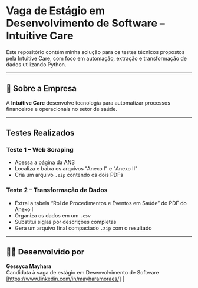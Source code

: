 # Vaga de Estágio em Desenvolvimento de Software – Intuitive Care

Este repositório contém minha solução para os testes técnicos propostos pela Intuitive Care, com foco em automação, extração e transformação de dados utilizando Python.

---

## 🏢 Sobre a Empresa

A **Intuitive Care** desenvolve tecnologia para automatizar processos financeiros e operacionais no setor de saúde.

---

## Testes Realizados

### Teste 1 – Web Scraping

- Acessa a página da ANS
- Localiza e baixa os arquivos "Anexo I" e "Anexo II"
- Cria um arquivo `.zip` contendo os dois PDFs

### Teste 2 – Transformação de Dados

- Extrai a tabela “Rol de Procedimentos e Eventos em Saúde” do PDF do Anexo I
- Organiza os dados em um `.csv`
- Substitui siglas por descrições completas
- Gera um arquivo final compactado `.zip` com o resultado

---

## 👩‍💻 Desenvolvido por

**Gessyca Mayhara**  
Candidata à vaga de estágio em Desenvolvimento de Software  
[https://www.linkedin.com/in/mayharamoraes/] |  


